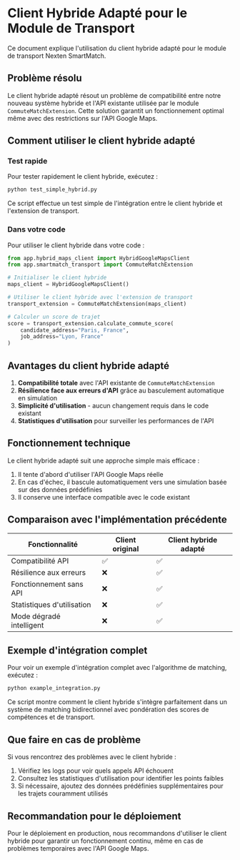 # Client Hybride Adapté pour le Module de Transport

Ce document explique l'utilisation du client hybride adapté pour le module de transport Nexten SmartMatch.

## Problème résolu

Le client hybride adapté résout un problème de compatibilité entre notre nouveau système hybride et l'API existante utilisée par le module `CommuteMatchExtension`. Cette solution garantit un fonctionnement optimal même avec des restrictions sur l'API Google Maps.

## Comment utiliser le client hybride adapté

### Test rapide

Pour tester rapidement le client hybride, exécutez :

```bash
python test_simple_hybrid.py
```

Ce script effectue un test simple de l'intégration entre le client hybride et l'extension de transport.

### Dans votre code

Pour utiliser le client hybride dans votre code :

```python
from app.hybrid_maps_client import HybridGoogleMapsClient
from app.smartmatch_transport import CommuteMatchExtension

# Initialiser le client hybride
maps_client = HybridGoogleMapsClient()

# Utiliser le client hybride avec l'extension de transport
transport_extension = CommuteMatchExtension(maps_client)

# Calculer un score de trajet
score = transport_extension.calculate_commute_score(
    candidate_address="Paris, France",
    job_address="Lyon, France"
)
```

## Avantages du client hybride adapté

1. **Compatibilité totale** avec l'API existante de `CommuteMatchExtension`
2. **Résilience face aux erreurs d'API** grâce au basculement automatique en simulation
3. **Simplicité d'utilisation** - aucun changement requis dans le code existant
4. **Statistiques d'utilisation** pour surveiller les performances de l'API

## Fonctionnement technique

Le client hybride adapté suit une approche simple mais efficace :

1. Il tente d'abord d'utiliser l'API Google Maps réelle
2. En cas d'échec, il bascule automatiquement vers une simulation basée sur des données prédéfinies
3. Il conserve une interface compatible avec le code existant

## Comparaison avec l'implémentation précédente

| Fonctionnalité | Client original | Client hybride adapté |
|----------------|----------------|----------------------|
| Compatibilité API | ✅ | ✅ |
| Résilience aux erreurs | ❌ | ✅ |
| Fonctionnement sans API | ❌ | ✅ |
| Statistiques d'utilisation | ❌ | ✅ |
| Mode dégradé intelligent | ❌ | ✅ |

## Exemple d'intégration complet

Pour voir un exemple d'intégration complet avec l'algorithme de matching, exécutez :

```bash
python example_integration.py
```

Ce script montre comment le client hybride s'intègre parfaitement dans un système de matching bidirectionnel avec pondération des scores de compétences et de transport.

## Que faire en cas de problème

Si vous rencontrez des problèmes avec le client hybride :

1. Vérifiez les logs pour voir quels appels API échouent
2. Consultez les statistiques d'utilisation pour identifier les points faibles
3. Si nécessaire, ajoutez des données prédéfinies supplémentaires pour les trajets couramment utilisés

## Recommandation pour le déploiement

Pour le déploiement en production, nous recommandons d'utiliser le client hybride pour garantir un fonctionnement continu, même en cas de problèmes temporaires avec l'API Google Maps.
